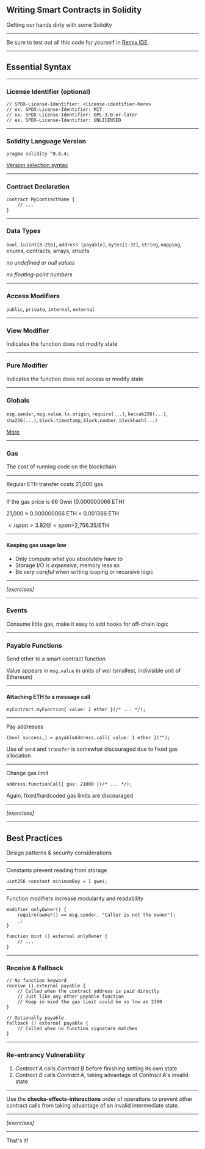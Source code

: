 ## Writing Smart Contracts in Solidity

Getting our hands dirty with some Solidity

---

Be sure to test out all this code for yourself in [Remix IDE](https://remix.ethereum.org/).

---

## Essential Syntax

---

### License Identifier (optional)

```solidity
// SPDX-License-Identifier: <license-identifier-here>
// ex. SPDX-License-Identifier: MIT
// ex. SPDX-License-Identifier: GPL-3.0-or-later
// ex. SPDX-License-Identifier: UNLICENSED
```

---

### Solidity Language Version

```solidity
pragma solidity ^0.8.4;
```

[Version selection syntax](https://docs.npmjs.com/cli/v6/using-npm/semver)

---

### Contract Declaration

```solidity
contract MyContractName {
    // ...
}
```

---

### Data Types

`bool`, `[u]int[8-256]`, `address [payable]`, `bytes[1-32]`, `string`, `mapping`, enums, contracts, arrays, structs

_no undefined or null values_

_no floating-point numbers_

---

### Access Modifiers

`public`, `private`, `internal`, `external`

---

### View Modifier

Indicates the function does not modify state

---

### Pure Modifier

Indicates the function does not access or modify state

---

### Globals

`msg.sender`, `msg.value`, `tx.origin`, `require(...)`, `keccak256(...)`, `sha256(...)`, `block.timestamp`, `block.number`, `blockhash(...)`

[More](https://docs.soliditylang.org/en/v0.8.4/cheatsheet.html#global-variables)

---

### Gas

The cost of running code on the blockchain

---

Regular ETH transfer costs 21,000 gas

---

If the gas price is 66 Gwei (0.000000066 ETH)

21,000 &times; 0.000000066 ETH = 0.001386 ETH

<span>$</span>3.82 @ <span>$</span>2,756.35/ETH

---

#### Keeping gas usage low

- Only compute what you absolutely have to
- Storage I/O is _expensive_, memory less so
- Be _very careful_ when writing looping or recursive logic

---

_\[exercises\]_

---

### Events

Consume little gas, make it easy to add hooks for off-chain logic

---

### Payable Functions

Send ether to a smart contract function

Value appears in `msg.value` in units of _wei_ (smallest, indivisible unit of Ethereum)

---

#### Attaching ETH to a message call

```solidity
myContract.myFunction{ value: 1 ether }(/* ... */);
```

---

Pay addresses

```solidity
(bool success,) = payableAddress.call{ value: 1 ether }("");
```

Use of `send` and `transfer` is somewhat discouraged due to fixed gas allocation

---

Change gas limit

```solidity
address.functionCall{ gas: 21000 }(/* ... */);
```

Again, fixed/hardcoded gas limits are discouraged

---

_\[exercises\]_

---

## Best Practices

Design patterns & security considerations

---

Constants prevent reading from storage

```solidity
uint256 constant minimumBuy = 1 gwei;
```

---

Function modifiers increase modularity and readability

```solidity
modifier onlyOwner() {
    require(owner() == msg.sender, "Caller is not the owner");
    _;
}
```

```solidity
function mint () external onlyOwner {
    // ...
}
```

---

### Receive & Fallback

```solidity
// No function keyword
receive () external payable {
    // Called when the contract address is paid directly
    // Just like any other payable function
    // Keep in mind the gas limit could be as low as 2300
}
```

```solidity
// Optionally payable
fallback () external payable {
    // Called when no function signature matches
}
```

---

### Re-entrancy Vulnerability

1. _Contract A_ calls _Contract B_ before finishing setting its own state
2. _Contract B_ calls _Contract A_, taking advantage of _Contract A_'s invalid state

---

Use the **checks-effects-interactions** order of operations to prevent other contract calls from taking advantage of an invalid intermediate state.

---

_\[exercises\]_

---

That's it!
